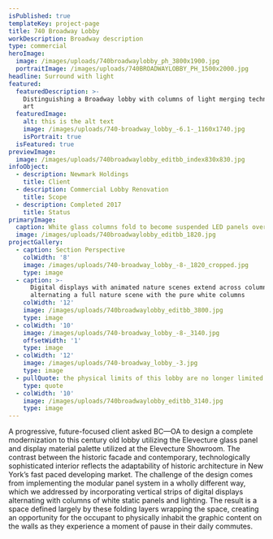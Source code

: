 ```yaml
---
isPublished: true
templateKey: project-page
title: 740 Broadway Lobby
workDescription: Broadway description
type: commercial
heroImage:
  image: /images/uploads/740broadwaylobby_ph_3800x1900.jpg
  portraitImage: /images/uploads/740BROADWAYLOBBY_PH_1500x2000.jpg
headline: Surround with light
featured:
  featuredDescription: >-
    Distinguishing a Broadway lobby with columns of light merging technology and
    art
  featuredImage:
    alt: this is the alt text
    image: /images/uploads/740-broadway_lobby_-6.1-_1160x1740.jpg
    isPortrait: true
  isFeatured: true
previewImage:
  image: /images/uploads/740broadwaylobby_editbb_index830x830.jpg
infoObject:
  - description: Newmark Holdings
    title: Client
  - description: Commercial Lobby Renovation
    title: Scope
  - description: Completed 2017
    title: Status
primaryImage:
  caption: White glass columns fold to become suspended LED panels overhead
  image: /images/uploads/740broadwaylobby_editbb_1820.jpg
projectGallery:
  - caption: Section Perspective
    colWidth: '8'
    image: /images/uploads/740-broadway_lobby_-8-_1820_cropped.jpg
    type: image
  - caption: >-
      Digital displays with animated nature scenes extend across column widths,
      alternating a full nature scene with the pure white columns
    colWidth: '12'
    image: /images/uploads/740broadwaylobby_editbb_3800.jpg
    type: image
  - colWidth: '10'
    image: /images/uploads/740-broadway_lobby_-8-_3140.jpg
    offsetWidth: '1'
    type: image
  - colWidth: '12'
    image: /images/uploads/740-broadway_lobby_-3.jpg
    type: image
  - pullQuote: the physical limits of this lobby are no longer limited
    type: quote
  - colWidth: '10'
    image: /images/uploads/740broadwaylobby_editbb_3140.jpg
    type: image
---
```

A progressive, future-focused client asked BC—OA to design a complete modernization to this century old lobby utilizing the Elevecture glass panel and display material palette utilized at the Elevecture Showroom. The contrast between the historic facade and contemporary, technologically sophisticated interior reflects the adaptability of historic architecture in New York’s fast paced developing market. The challenge of the design comes from implementing the modular panel system in a wholly different way, which we addressed by incorporating vertical strips of digital displays alternating with columns of white static panels and lighting. The result is a space defined largely by these folding layers wrapping the space, creating an opportunity for the occupant to physically inhabit the graphic content on the walls as they experience a moment of pause in their daily commutes.
